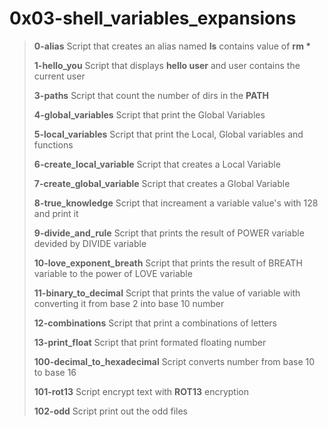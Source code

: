 # 0x03-shell_variables_expansions

>
> **0-alias** Script that creates an alias named __ls__ contains value of __rm *__
>
> **1-hello_you** Script that displays __hello user__ and user contains the current user
>
> **3-paths** Script that count the number of dirs in the __PATH__
>
> **4-global_variables** Script that print the Global Variables
>
> **5-local_variables** Script that print the Local, Global variables and functions
>
> **6-create_local_variable** Script that creates a Local Variable
>
> **7-create_global_variable** Script that creates a Global Variable
>
> **8-true_knowledge** Script that increament a variable value's with 128 and print it
>
> **9-divide_and_rule** Script that prints the result of POWER variable devided by DIVIDE variable
>
> **10-love_exponent_breath** Script that prints the result of BREATH variable to the power of LOVE variable
>
> **11-binary_to_decimal** Script that prints the value of variable with converting it from base 2 into base 10 number
>
> **12-combinations** Script that print a combinations of letters
>
> **13-print_float** Script that print formated floating number
>
> **100-decimal_to_hexadecimal** Script converts number from base 10 to base 16
>
> **101-rot13** Script encrypt text with __ROT13__ encryption
>
> **102-odd** Script print out the odd files
>
>
>
